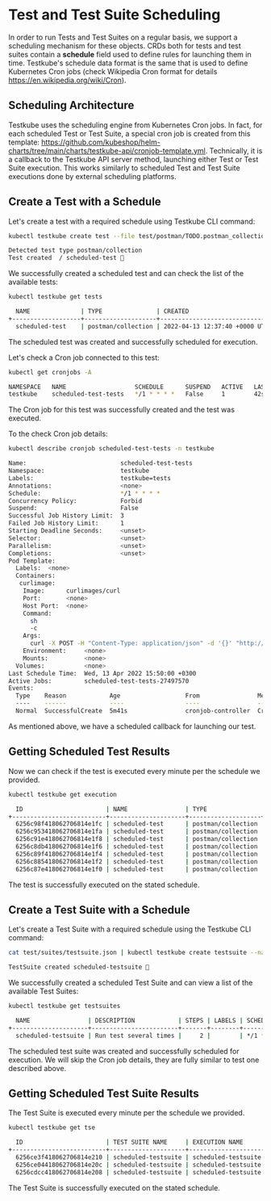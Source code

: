 # Test and Test Suite Scheduling

In order to run Tests and Test Suites on a regular basis, we support a scheduling mechanism for these objects.
CRDs both for tests and test suites contain a **schedule** field used to define rules for launching them in time.
Testkube's schedule data format is the same that is used to define Kubernetes Cron jobs (check Wikipedia Cron format for details <https://en.wikipedia.org/wiki/Cron>).

## Scheduling Architecture

Testkube uses the scheduling engine from Kubernetes Cron jobs.
In fact, for each scheduled Test or Test Suite, a special cron job is created from this template:
<https://github.com/kubeshop/helm-charts/tree/main/charts/testkube-api/cronjob-template.yml>.
Technically, it is a callback to the Testkube API server method, launching either Test or Test Suite execution.
This works similarly to scheduled Test and Test Suite executions done by external scheduling platforms.

## Create a Test with a Schedule

Let's create a test with a required schedule using Testkube CLI command:

```sh
kubectl testkube create test --file test/postman/TODO.postman_collection.json --name scheduled-test --schedule="*/1 * * * *"
```

```sh title="Expected output:"
Detected test type postman/collection
Test created  / scheduled-test 🥇
```

We successfully created a scheduled test and can check the list of the available tests:

```sh
kubectl testkube get tests
```

```sh title="Expected output:"
  NAME              | TYPE               | CREATED                       | LABELS | SCHEDULE    | STATUS | EXECUTION ID
+-------------------+--------------------+-------------------------------+--------+-------------+--------+--------------------------+
  scheduled-test    | postman/collection | 2022-04-13 12:37:40 +0000 UTC |        | */1 * * * * |        |
```

The scheduled test was created and successfully scheduled for execution.

Let's check a Cron job connected to this test:

```sh
kubectl get cronjobs -A
```

```sh title="Expected output:"
NAMESPACE   NAME                   SCHEDULE      SUSPEND   ACTIVE   LAST SCHEDULE   AGE
testkube    scheduled-test-tests   */1 * * * *   False     1        42s           3m22s
```

The Cron job for this test was successfully created and the test was executed.

To the check Cron job details:

```sh
kubectl describe cronjob scheduled-test-tests -n testkube
```

```sh title="Expected output:"
Name:                          scheduled-test-tests
Namespace:                     testkube
Labels:                        testkube=tests
Annotations:                   <none>
Schedule:                      */1 * * * *
Concurrency Policy:            Forbid
Suspend:                       False
Successful Job History Limit:  3
Failed Job History Limit:      1
Starting Deadline Seconds:     <unset>
Selector:                      <unset>
Parallelism:                   <unset>
Completions:                   <unset>
Pod Template:
  Labels:  <none>
  Containers:
   curlimage:
    Image:      curlimages/curl
    Port:       <none>
    Host Port:  <none>
    Command:
      sh
      -c
    Args:
      curl -X POST -H "Content-Type: application/json" -d '{}' "http://testkube-api-server:8088/v1/tests/scheduled-test/executions?callback=true"
    Environment:     <none>
    Mounts:          <none>
  Volumes:           <none>
Last Schedule Time:  Wed, 13 Apr 2022 15:50:00 +0300
Active Jobs:         scheduled-test-tests-27497570
Events:
  Type    Reason            Age                  From                Message
  ----    ------            ----                 ----                -------
  Normal  SuccessfulCreate  5m41s                cronjob-controller  Created job scheduled-test-tests-2749757
```

As mentioned above, we have a scheduled callback for launching our test.

## Getting Scheduled Test Results

Now we can check if the test is executed every minute per the schedule we provided.

```sh
kubectl testkube get execution
```

```sh title="Expected output:"
  ID                       | NAME                | TYPE               | STATUS  | LABELS
+--------------------------+---------------------+--------------------+---------+--------+
  6256c98f418062706814e1fc | scheduled-test      | postman/collection | passed  |
  6256c953418062706814e1fa | scheduled-test      | postman/collection | passed  |
  6256c91e418062706814e1f8 | scheduled-test      | postman/collection | passed  |
  6256c8db418062706814e1f6 | scheduled-test      | postman/collection | passed  |
  6256c89f418062706814e1f4 | scheduled-test      | postman/collection | passed  |
  6256c885418062706814e1f2 | scheduled-test      | postman/collection | passed  |
  6256c87e418062706814e1f0 | scheduled-test      | postman/collection | passed  |
```

The test is successfully executed on the stated schedule.

## Create a Test Suite with a Schedule

Let's create a Test Suite with a required schedule using the Testkube CLI command:

```sh
cat test/suites/testsuite.json | kubectl testkube create testsuite --name scheduled-testsuite --schedule="*/1 * * * *"
```

```sh title="Expected output:"
TestSuite created scheduled-testsuite 🥇
```

We successfully created a scheduled Test Suite and can view a list of the available Test Suites:

```sh
kubectl testkube get testsuites
```

```sh title="Expected output:"
  NAME                | DESCRIPTION            | STEPS | LABELS | SCHEDULE    | STATUS | EXECUTION ID
+---------------------+------------------------+-------+--------+-------------+--------+--------------+
  scheduled-testsuite | Run test several times |     2 |        | */1 * * * * |        |
```

The scheduled test suite was created and successfully scheduled for execution.
We will skip the Cron job details, they are fully similar to test one described above.

## Getting Scheduled Test Suite Results

The Test Suite is executed every minute per the schedule we provided.

```sh
kubectl testkube get tse
```

```sh title="Expected output:"
  ID                       | TEST SUITE NAME     | EXECUTION NAME                             | STATUS | STEPS | LABELS
+--------------------------+---------------------+--------------------------------------------+--------+-------+--------+
  6256ce3f418062706814e210 | scheduled-testsuite | scheduled-testsuite.abnormally-in-lark     | passed |     2 |
  6256ce04418062706814e20c | scheduled-testsuite | scheduled-testsuite.kindly-evolved-primate | passed |     2 |
  6256cdcc418062706814e208 | scheduled-testsuite | scheduled-testsuite.formerly-champion-dodo | passed |     2 |
```

The Test Suite is successfully executed on the stated schedule.
